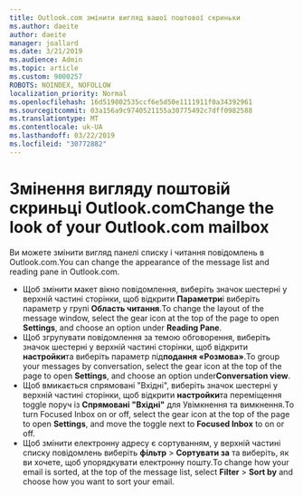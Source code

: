 ```yaml
---
title: Outlook.com змінити вигляд вашої поштової скриньки
ms.author: daeite
author: daeite
manager: joallard
ms.date: 3/21/2019
ms.audience: Admin
ms.topic: article
ms.custom: 9000257
ROBOTS: NOINDEX, NOFOLLOW
localization_priority: Normal
ms.openlocfilehash: 16d519802535ccf6e5d50e1111911f0a34392961
ms.sourcegitcommit: 03a156a9c9740521155a30775492c7dff0982588
ms.translationtype: MT
ms.contentlocale: uk-UA
ms.lasthandoff: 03/22/2019
ms.locfileid: "30772882"
---
```

# <a name="change-the-look-of-your-outlookcom-mailbox"></a><span data-ttu-id="09c78-102">Змінення вигляду поштовій скриньці Outlook.com</span><span class="sxs-lookup"><span data-stu-id="09c78-102">Change the look of your Outlook.com mailbox</span></span>

<span data-ttu-id="09c78-103">Ви можете змінити вигляд панелі списку і читання повідомлень в Outlook.com.</span><span class="sxs-lookup"><span data-stu-id="09c78-103">You can change the appearance of the message list and reading pane in Outlook.com.</span></span>

- <span data-ttu-id="09c78-104">Щоб змінити макет вікно повідомлення, виберіть значок шестерні у верхній частині сторінки, щоб відкрити **Параметри**і виберіть параметр у групі **Область читання**.</span><span class="sxs-lookup"><span data-stu-id="09c78-104">To change the layout of the message window, select the gear icon at the top of the page to open **Settings**, and choose an option under **Reading Pane**.</span></span>
- <span data-ttu-id="09c78-105">Щоб згрупувати повідомлення за темою обговорення, виберіть значок шестерні у верхній частині сторінки, щоб відкрити **настройки**та виберіть параметр під**подання «Розмова»**.</span><span class="sxs-lookup"><span data-stu-id="09c78-105">To group your messages by conversation, select the gear icon at the top of the page to open **Settings**, and choose an option under**Conversation view**.</span></span>
- <span data-ttu-id="09c78-106">Щоб вмикається спрямовані "Вхідні", виберіть значок шестерні у верхній частині сторінки, щоб відкрити **настройки**та переміщення toggle поруч із **Спрямовані "Вхідні"** для Увімкнення та вимкнення.</span><span class="sxs-lookup"><span data-stu-id="09c78-106">To turn Focused Inbox on or off, select the gear icon at the top of the page to open **Settings**, and move the toggle next to **Focused Inbox** to on or off.</span></span>
- <span data-ttu-id="09c78-107">Щоб змінити електронну адресу є сортуванням, у верхній частині списку повідомлень виберіть **фільтр** > **Сортувати за** та виберіть, як ви хочете, щоб упорядкувати електронну пошту.</span><span class="sxs-lookup"><span data-stu-id="09c78-107">To change how your email is sorted, at the top of the message list, select **Filter** > **Sort by** and choose how you want to sort your email.</span></span>